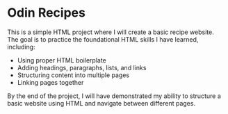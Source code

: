 # Odin Recipes

This is a simple HTML project where I will create a basic recipe website.  
The goal is to practice the foundational HTML skills I have learned, including:

- Using proper HTML boilerplate
- Adding headings, paragraphs, lists, and links
- Structuring content into multiple pages
- Linking pages together

By the end of the project, I will have demonstrated my ability to structure a basic website using HTML and navigate between different pages.